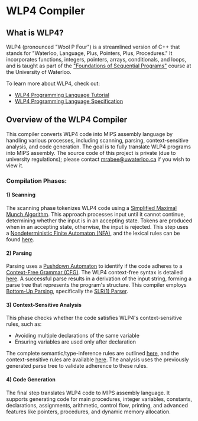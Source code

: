 # WLP4 Compiler

## What is WLP4?

WLP4 (pronounced "Wool P Four") is a streamlined version of C++ that stands for "Waterloo, Language, Plus, Pointers, Plus, Procedures." It incorporates functions, integers, pointers, arrays, conditionals, and loops, and is taught as part of the ["Foundations of Sequential Programs"](https://www.student.cs.uwaterloo.ca/~cs241) course at the University of Waterloo.

To learn more about WLP4, check out:
- [WLP4 Programming Language Tutorial](https://www.student.cs.uwaterloo.ca/~cs241/wlp4/WLP4tutorial.html)
- [WLP4 Programming Language Specification](https://www.student.cs.uwaterloo.ca/~cs241/wlp4/WLP4.html)

## Overview of the WLP4 Compiler

This compiler converts WLP4 code into MIPS assembly language by handling various processes, including scanning, parsing, context-sensitive analysis, and code generation. The goal is to fully translate WLP4 programs into MIPS assembly. The source code of this project is private (due to university regulations); please contact mrabee@uwaterloo.ca if you wish to view it.

### Compilation Phases:

#### 1) Scanning
The scanning phase tokenizes WLP4 code using a [Simplified Maximal Munch Algorithm](https://en.wikipedia.org/wiki/Maximal_munch). This approach processes input until it cannot continue, determining whether the input is in an accepting state. Tokens are produced when in an accepting state, otherwise, the input is rejected. This step uses a [Nondeterministic Finite Automaton (NFA)](https://en.wikipedia.org/wiki/Nondeterministic_finite_automaton), and the lexical rules can be found [here](https://student.cs.uwaterloo.ca/~cs241/wlp4/WLP4.html).

#### 2) Parsing
Parsing uses a [Pushdown Automaton](https://en.wikipedia.org/wiki/Pushdown_automaton) to identify if the code adheres to a [Context-Free Grammar (CFG)](https://en.wikipedia.org/wiki/Context-free_grammar). The WLP4 context-free syntax is detailed [here](https://student.cs.uwaterloo.ca/~cs241/wlp4/WLP4.html). A successful parse results in a derivation of the input string, forming a parse tree that represents the program's structure. This compiler employs [Bottom-Up Parsing](https://en.wikipedia.org/wiki/Bottom-up_parsing), specifically the [SLR(1) Parser](https://en.wikipedia.org/wiki/Simple_LR_parser).

#### 3) Context-Sensitive Analysis
This phase checks whether the code satisfies WLP4's context-sensitive rules, such as:
- Avoiding multiple declarations of the same variable
- Ensuring variables are used only after declaration

The complete semantic/type-inference rules are outlined [here](https://student.cs.uwaterloo.ca/~cs241/wlp4/typerules.pdf), and the context-sensitive rules are available [here](https://student.cs.uwaterloo.ca/~cs241/wlp4/WLP4.html). The analysis uses the previously generated parse tree to validate adherence to these rules.

#### 4) Code Generation
The final step translates WLP4 code to MIPS assembly language. It supports generating code for main procedures, integer variables, constants, declarations, assignments, arithmetic, control flow, printing, and advanced features like pointers, procedures, and dynamic memory allocation.
